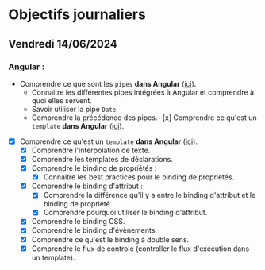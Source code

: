 # Objectifs journaliers

## Vendredi 14/06/2024

### Angular :

- Comprendre ce que sont les `pipes` **dans Angular** ([ici](https://angular.dev/guide/pipes)).
  - Connaitre les différentes pipes intégrées à Angular et comprendre à quoi elles servent.
  - Savoir utiliser la pipe `Date`.
  - Comprendre la précédence des pipes.- [x] Comprendre ce qu'est un `template` **dans Angular** ([ici](https://angular.dev/guide/templates)).
- [x] Comprendre ce qu'est un `template` **dans Angular** ([ici](https://angular.dev/guide/templates)).
  - [x] Comprendre l'interpolation de texte.
  - [x] Comprendre les templates de déclarations.
  - [x] Comprendre le binding de propriétés :
    - [x] Connaitre les best practices pour le binding de propriétés.
  - [x] Comprendre le binding d'attribut :
    - [x] Comprendre la différence qu'il y a entre le binding d'attribut et le binding de propriété.
    - [x] Comprendre pourquoi utiliser le binding d'attribut.
  - [x] Comprendre le binding CSS.
  - [x] Comprendre le binding d'évènements.
  - [x] Comprendre ce qu'est le binding à double sens.
  - [x] Comprendre le flux de controle (controller le flux d'exécution dans un template).
